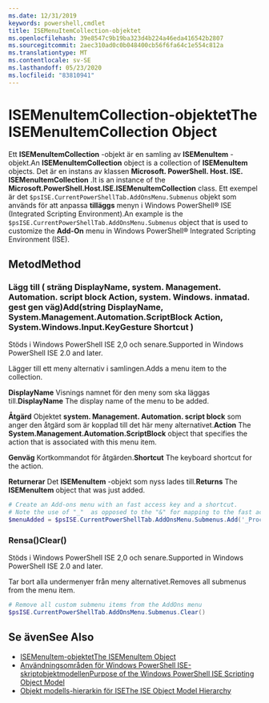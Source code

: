 ```yaml
---
ms.date: 12/31/2019
keywords: powershell,cmdlet
title: ISEMenuItemCollection-objektet
ms.openlocfilehash: 39e8547c9b19ba323d4b224a46eda416542b2807
ms.sourcegitcommit: 2aec310ad0c0b048400cb56f6fa64c1e554c812a
ms.translationtype: MT
ms.contentlocale: sv-SE
ms.lasthandoff: 05/23/2020
ms.locfileid: "83810941"
---
```

# <a name="the-isemenuitemcollection-object"></a><span data-ttu-id="fdb60-103">ISEMenuItemCollection-objektet</span><span class="sxs-lookup"><span data-stu-id="fdb60-103">The ISEMenuItemCollection Object</span></span>

<span data-ttu-id="fdb60-104">Ett **ISEMenuItemCollection** -objekt är en samling av **ISEMenuItem** -objekt.</span><span class="sxs-lookup"><span data-stu-id="fdb60-104">An **ISEMenuItemCollection** object is a collection of **ISEMenuItem** objects.</span></span> <span data-ttu-id="fdb60-105">Det är en instans av klassen **Microsoft. PowerShell. Host. ISE. ISEMenuItemCollection** .</span><span class="sxs-lookup"><span data-stu-id="fdb60-105">It is an instance of the **Microsoft.PowerShell.Host.ISE.ISEMenuItemCollection** class.</span></span> <span data-ttu-id="fdb60-106">Ett exempel är det `$psISE.CurrentPowerShellTab.AddOnsMenu.Submenus` objekt som används för att anpassa **tilläggs** menyn i Windows PowerShell® ISE (Integrated Scripting Environment).</span><span class="sxs-lookup"><span data-stu-id="fdb60-106">An example is the `$psISE.CurrentPowerShellTab.AddOnsMenu.Submenus` object that is used to customize the **Add-On** menu in Windows PowerShell® Integrated Scripting Environment (ISE).</span></span>

## <a name="method"></a><span data-ttu-id="fdb60-107">Metod</span><span class="sxs-lookup"><span data-stu-id="fdb60-107">Method</span></span>

### <a name="addstring-displayname-systemmanagementautomationscriptblock-action-systemwindowsinputkeygesture-shortcut-"></a><span data-ttu-id="fdb60-108">Lägg till \( sträng DisplayName, system. Management. Automation. script block Action, system. Windows. inmatad. gest gen väg\)</span><span class="sxs-lookup"><span data-stu-id="fdb60-108">Add\(string DisplayName, System.Management.Automation.ScriptBlock Action, System.Windows.Input.KeyGesture Shortcut \)</span></span>

<span data-ttu-id="fdb60-109">Stöds i Windows PowerShell ISE 2,0 och senare.</span><span class="sxs-lookup"><span data-stu-id="fdb60-109">Supported in Windows PowerShell ISE 2.0 and later.</span></span>

<span data-ttu-id="fdb60-110">Lägger till ett meny alternativ i samlingen.</span><span class="sxs-lookup"><span data-stu-id="fdb60-110">Adds a menu item to the collection.</span></span>

<span data-ttu-id="fdb60-111">**DisplayName** Visnings namnet för den meny som ska läggas till.</span><span class="sxs-lookup"><span data-stu-id="fdb60-111">**DisplayName** The display name of the menu to be added.</span></span>

<span data-ttu-id="fdb60-112">**Åtgärd** Objektet **system. Management. Automation. script block** som anger den åtgärd som är kopplad till det här meny alternativet.</span><span class="sxs-lookup"><span data-stu-id="fdb60-112">**Action** The **System.Management.Automation.ScriptBlock** object that specifies the action that is associated with this menu item.</span></span>

<span data-ttu-id="fdb60-113">**Genväg** Kortkommandot för åtgärden.</span><span class="sxs-lookup"><span data-stu-id="fdb60-113">**Shortcut** The keyboard shortcut for the action.</span></span>

<span data-ttu-id="fdb60-114">**Returnerar** Det **ISEMenuItem** -objekt som nyss lades till.</span><span class="sxs-lookup"><span data-stu-id="fdb60-114">**Returns** The **ISEMenuItem** object that was just added.</span></span>

```powershell
# Create an Add-ons menu with an fast access key and a shortcut.
# Note the use of "_"  as opposed to the "&" for mapping to the fast access key letter for the menu item.
$menuAdded = $psISE.CurrentPowerShellTab.AddOnsMenu.Submenus.Add('_Process', {Get-Process}, 'Alt+P')
```

### <a name="clear"></a><span data-ttu-id="fdb60-115">Rensa\(\)</span><span class="sxs-lookup"><span data-stu-id="fdb60-115">Clear\(\)</span></span>

<span data-ttu-id="fdb60-116">Stöds i Windows PowerShell ISE 2,0 och senare.</span><span class="sxs-lookup"><span data-stu-id="fdb60-116">Supported in Windows PowerShell ISE 2.0 and later.</span></span>

<span data-ttu-id="fdb60-117">Tar bort alla undermenyer från meny alternativet.</span><span class="sxs-lookup"><span data-stu-id="fdb60-117">Removes all submenus from the menu item.</span></span>

```powershell
# Remove all custom submenu items from the AddOns menu
$psISE.CurrentPowerShellTab.AddOnsMenu.Submenus.Clear()
```

## <a name="see-also"></a><span data-ttu-id="fdb60-118">Se även</span><span class="sxs-lookup"><span data-stu-id="fdb60-118">See Also</span></span>

- [<span data-ttu-id="fdb60-119">ISEMenuItem-objektet</span><span class="sxs-lookup"><span data-stu-id="fdb60-119">The ISEMenuItem Object</span></span>](The-ISEMenuItem-Object.md)
- [<span data-ttu-id="fdb60-120">Användningsområden för Windows PowerShell ISE-skriptobjektmodellen</span><span class="sxs-lookup"><span data-stu-id="fdb60-120">Purpose of the Windows PowerShell ISE Scripting Object Model</span></span>](Purpose-of-the-Windows-PowerShell-ISE-Scripting-Object-Model.md)
- [<span data-ttu-id="fdb60-121">Objekt modells-hierarkin för ISE</span><span class="sxs-lookup"><span data-stu-id="fdb60-121">The ISE Object Model Hierarchy</span></span>](The-ISE-Object-Model-Hierarchy.md)
